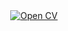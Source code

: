 <center>
  <a href="https://nbviewer.org/github/arm61/arm_cv/blob/master/resume.pdf">
    <img src="https://img.shields.io/badge/cv-pdf-blue.svg?style=flat" alt="Open CV"/>
  </a>
</center>
